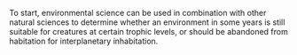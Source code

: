 To start, environmental science can be used in combination with other natural sciences to determine whether an environment in some years is still suitable for creatures at certain trophic levels, or should be abandoned from habitation for interplanetary inhabitation.
